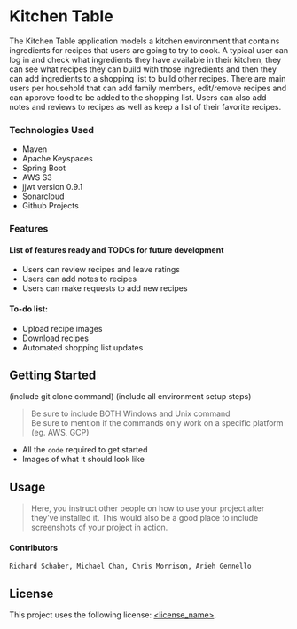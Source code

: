 # Kitchen Table #

The Kitchen Table application models a kitchen environment that contains ingredients for recipes that users are going to try to cook. A typical user can log in and check what ingredients they have available in their kitchen, they can see what recipes they can build with those ingredients and then they can add ingredients to a shopping list to build other recipes. There are main users per household that can add family members, edit/remove recipes and can approve food to be added to the shopping list. Users can also add notes and reviews to recipes as well as keep a list of their favorite recipes.

### Technologies Used ###

* Maven
* Apache Keyspaces
* Spring Boot
* AWS S3
* jjwt version 0.9.1
* Sonarcloud
* Github Projects

### Features ###

#### List of features ready and TODOs for future development ####

* Users can review recipes and leave ratings
* Users can add notes to recipes
* Users can make requests to add new recipes

#### To-do list: ####

* Upload recipe images
* Download recipes
* Automated shopping list updates

## Getting Started
   
(include git clone command)
(include all environment setup steps)

> Be sure to include BOTH Windows and Unix command  
> Be sure to mention if the commands only work on a specific platform (eg. AWS, GCP)

- All the `code` required to get started
- Images of what it should look like

## Usage

> Here, you instruct other people on how to use your project after they’ve installed it. This would also be a good place to include screenshots of your project in action.

#### Contributors ####

    Richard Schaber, Michael Chan, Chris Morrison, Arieh Gennello
    
## License

This project uses the following license: [<license_name>](<link>).
